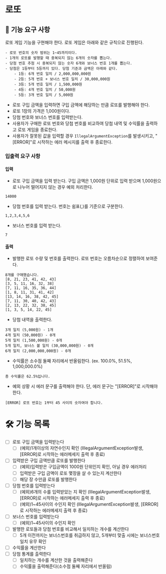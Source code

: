 # 로또 

## 🚀 기능 요구 사항

로또 게임 기능을 구현해야 한다. 로또 게임은 아래와 같은 규칙으로 진행된다.

```
- 로또 번호의 숫자 범위는 1~45까지이다.
- 1개의 로또를 발행할 때 중복되지 않는 6개의 숫자를 뽑는다.
- 당첨 번호 추첨 시 중복되지 않는 숫자 6개와 보너스 번호 1개를 뽑는다.
- 당첨은 1등부터 5등까지 있다. 당첨 기준과 금액은 아래와 같다.
    - 1등: 6개 번호 일치 / 2,000,000,000원
    - 2등: 5개 번호 + 보너스 번호 일치 / 30,000,000원
    - 3등: 5개 번호 일치 / 1,500,000원
    - 4등: 4개 번호 일치 / 50,000원
    - 5등: 3개 번호 일치 / 5,000원
```

- 로또 구입 금액을 입력하면 구입 금액에 해당하는 만큼 로또를 발행해야 한다.
- 로또 1장의 가격은 1,000원이다.
- 당첨 번호와 보너스 번호를 입력받는다.
- 사용자가 구매한 로또 번호와 당첨 번호를 비교하여 당첨 내역 및 수익률을 출력하고 로또 게임을 종료한다.
- 사용자가 잘못된 값을 입력할 경우 `IllegalArgumentException`를 발생시키고, "[ERROR]"로 시작하는 에러 메시지를 출력 후 종료한다.

### 입출력 요구 사항

#### 입력

- 로또 구입 금액을 입력 받는다. 구입 금액은 1,000원 단위로 입력 받으며 1,000원으로 나누어 떨어지지 않는 경우 예외 처리한다.

```
14000
```

- 당첨 번호를 입력 받는다. 번호는 쉼표(,)를 기준으로 구분한다.

```
1,2,3,4,5,6
```

- 보너스 번호를 입력 받는다.

```
7
```

#### 출력

- 발행한 로또 수량 및 번호를 출력한다. 로또 번호는 오름차순으로 정렬하여 보여준다.

```
8개를 구매했습니다.
[8, 21, 23, 41, 42, 43] 
[3, 5, 11, 16, 32, 38] 
[7, 11, 16, 35, 36, 44] 
[1, 8, 11, 31, 41, 42] 
[13, 14, 16, 38, 42, 45] 
[7, 11, 30, 40, 42, 43] 
[2, 13, 22, 32, 38, 45] 
[1, 3, 5, 14, 22, 45]
```

- 당첨 내역을 출력한다.

```
3개 일치 (5,000원) - 1개
4개 일치 (50,000원) - 0개
5개 일치 (1,500,000원) - 0개
5개 일치, 보너스 볼 일치 (30,000,000원) - 0개
6개 일치 (2,000,000,000원) - 0개
```

- 수익률은 소수점 둘째 자리에서 반올림한다. (ex. 100.0%, 51.5%, 1,000,000.0%)

```
총 수익률은 62.5%입니다.
```

- 예외 상황 시 에러 문구를 출력해야 한다. 단, 에러 문구는 "[ERROR]"로 시작해야 한다.

```
[ERROR] 로또 번호는 1부터 45 사이의 숫자여야 합니다.
```


# 🛠 기능 목록
- [ ] 로또 구입 금액을 입력받는다
  - [ ] (예외)1개이상의 자연수인지 확인 (IllegalArgumentException발생, [ERROR]로 시작하는 에러메세지 출력 후 종료)
- [ ] 입력받은 구입 금액만큼 로또를 발행한다
  - [ ] (예외)입력받은 구입금액이 1000원 단위인지 확인, 아닐 경우 에러처리
  - [ ] 입력받은 구입 금액이 로또 몇장을 살 수 있는지 계산한다
  - [ ] 해당 장 수만큼 로또를 발행한다
- [ ] 당첨 번호를 입력받는다
  - [ ] (예외)6개의 수를 입력받았는 지 확인 (IllegalArgumentException발생, [ERROR]로 시작하는 에러메세지 출력 후 종료)
  - [ ] (예외)1~45사이의 수인지 확인 (IllegalArgumentException발생, [ERROR]로 시작하는 에러메세지 출력 후 종료)
- [ ] 보너스 번호를 입력받는다
  - [ ] (예외)1~45사이의 수인지 확인
- [ ] 발행한 로또들과 당첨 번호를 비교해서 일치하는 개수를 계산한다
  - [ ] 5개 이전까지는 보너스번호를 취급하지 않고, 5개부터 맞출 시에는 보너스번호 일치 유무 확인
- [ ] 수익률을 계산한다
- [ ] 당첨 통계를 출력한다
  - [ ] 일치하는 개수를 계산한 것을 출력해준다
  - [ ] 수익률을 출력해준다(소수점 둘째 자리에서 반올림)